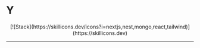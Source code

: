 # Y

<p align="center">
[![Stack](https://skillicons.dev/icons?i=nextjs,nest,mongo,react,tailwind)](https://skillicons.dev)
</p>

<hr />